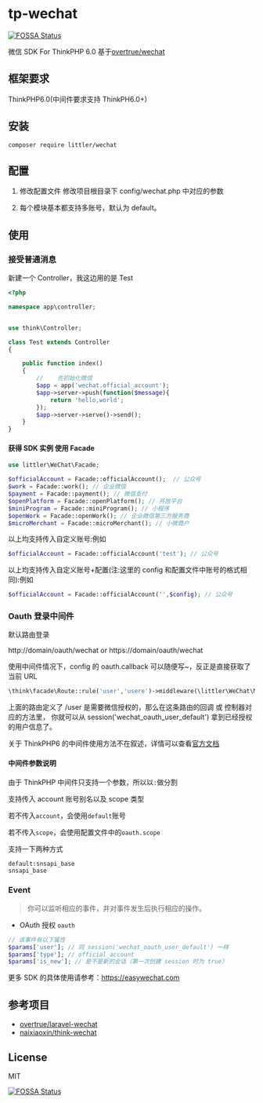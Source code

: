 # tp-wechat

[![FOSSA Status](https://app.fossa.io/api/projects/git%2Bgithub.com%2Flittlezo%2Ftp-wechat.svg?type=shield)](https://app.fossa.io/projects/git%2Bgithub.com%2Flittlezo%2Ftp-wechat?ref=badge_shield)

微信 SDK For ThinkPHP 6.0 基于[overtrue/wechat](https://github.com/overtrue/wechat)

## 框架要求

ThinkPHP6.0(中间件要求支持 ThinkPH6.0+)

## 安装

```
composer require littler/wechat
```

## 配置

1. 修改配置文件
   修改项目根目录下 config/wechat.php 中对应的参数

2. 每个模块基本都支持多账号，默认为 default。

## 使用

### 接受普通消息

新建一个 Controller，我这边用的是 Test

```php
<?php

namespace app\controller;


use think\Controller;

class Test extends Controller
{

    public function index()
    {
        //    先初始化微信
        $app = app('wechat.official_account');
        $app->server->push(function($message){
            return 'hello,world';
        });
        $app->server->serve()->send();
    }
}
```

#### 获得 SDK 实例 使用 Facade

```php
use littler\WeChat\Facade;

$officialAccount = Facade::officialAccount();  // 公众号
$work = Facade::work(); // 企业微信
$payment = Facade::payment(); // 微信支付
$openPlatform = Facade::openPlatform(); // 开放平台
$miniProgram = Facade::miniProgram(); // 小程序
$openWork = Facade::openWork(); // 企业微信第三方服务商
$microMerchant = Facade::microMerchant(); // 小微商户
```

以上均支持传入自定义账号:例如

```php
$officialAccount = Facade::officialAccount('test'); // 公众号
```

以上均支持传入自定义账号+配置(注:这里的 config 和配置文件中账号的格式相同):例如

```php
$officialAccount = Facade::officialAccount('',$config); // 公众号
```

### Oauth 登录中间件

默认路由登录

http://domain/oauth/wechat or https://domain/oauth/wechat

使用中间件情况下，config 的 oauth.callback 可以随便写~，反正是直接获取了当前 URL

```php
\think\facade\Route::rule('user','usere')->middleware(\littler\WeChat\Middleware\OauthMiddleware::class);
```

上面的路由定义了 /user 是需要微信授权的，那么在这条路由的回调 或 控制器对应的方法里， 你就可以从 session('wechat_oauth_user_default') 拿到已经授权的用户信息了。

关于 ThinkPHP6 的中间件使用方法不在叙述，详情可以查看[官方文档](https://www.kancloud.cn/manual/thinkphp6_0/1037493)

#### 中间件参数说明

由于 ThinkPHP 中间件只支持一个参数，所以以`:`做分割

支持传入 account 账号别名以及 scope 类型

若不传入`account`，会使用`default`账号

若不传入`scope`，会使用配置文件中的`oauth.scope`

支持一下两种方式

```
default:snsapi_base
snsapi_base
```

### Event

> 你可以监听相应的事件，并对事件发生后执行相应的操作。

-   OAuth 授权 `oauth`

```php
// 该事件有以下属性
$params['user']; // 同 session('wechat_oauth_user_default') 一样
$params['type']; // official_account
$params['is_new']; // 是不是新的会话（第一次创建 session 时为 true）
```

更多 SDK 的具体使用请参考：https://easywechat.com

## 参考项目

-   [overtrue/laravel-wechat](https://raw.githubusercontent.com/overtrue/laravel-wechat)
-   [naixiaoxin/think-wechat](https://github.com/qiqizjl/tp-wechat)

## License

MIT

[![FOSSA Status](https://app.fossa.io/api/projects/git%2Bgithub.com%2Flittlezo%2Ftp-wechat.svg?type=large)](https://app.fossa.io/projects/git%2Bgithub.com%2Flittlezo%2Ftp-wechat?ref=badge_large)
